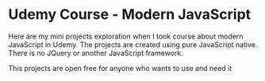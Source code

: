 <h1>Udemy Course - Modern JavaScript</h1>
<p>Here are my mini projects exploration when I took course about modern JavaScript in Udemy. The projects are created using pure JavaScript native. There is no JQuery or another JavaScript framework.</p>
<p>This projects are open free for anyone who wants to use and need it</p>
